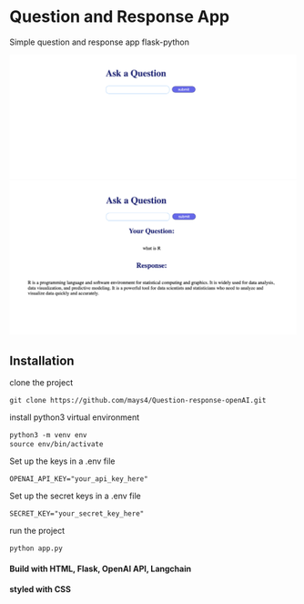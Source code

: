 # Question and Response App
Simple question and response app  flask-python

![homepage](./assets/home.png)
![question](./assets/quetion.png)

## Installation
clone the project
```
git clone https://github.com/mays4/Question-response-openAI.git
```
install python3 virtual environment
```
python3 -m venv env
source env/bin/activate
```
Set up the keys in a .env file
```
OPENAI_API_KEY="your_api_key_here"
```
Set up the  secret keys in a .env file
```
SECRET_KEY="your_secret_key_here"
```
run the project


```
python app.py
```


#### Build with  HTML, Flask, OpenAI API, Langchain  
#### styled with CSS
